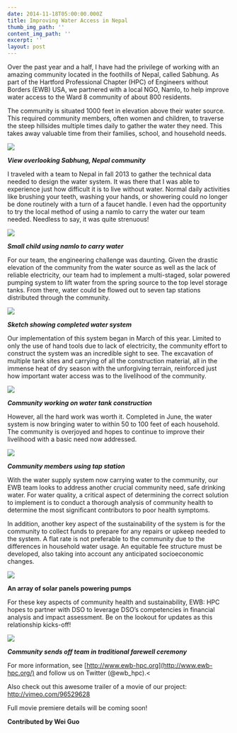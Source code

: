 ```yaml
---
date: 2014-11-18T05:00:00.000Z
title: Improving Water Access in Nepal
thumb_img_path: ''
content_img_path: ''
excerpt: ''
layout: post
---
```

Over the past year and a half, I have had the privilege of working with an amazing community located in the foothills of Nepal, called Sabhung. As part of the Hartford Professional Chapter (HPC) of Engineers without Borders (EWB) USA, we partnered with a local NGO, Namlo, to help improve water access to the Ward 8 community of about 800 residents. 

The community is situated 1000 feet in elevation above their water source. This required community members, often women and children, to traverse the steep hillsides multiple times daily to gather the water they need. This takes away valuable time from their families, school, and household needs.

![](/images/415055_orig.png)

***View overlooking Sabhung, Nepal community***


I traveled with a team to Nepal in fall 2013 to gather the technical data needed to design the water system. It was there that I was able to experience just how difficult it is to live without water. Normal daily activities like brushing your teeth, washing your hands, or showering could no longer be done routinely with a turn of a faucet handle. I even had the opportunity to try the local method of using a namlo to carry the water our team needed. Needless to say, it was quite strenuous! 

![](/images/9378444_orig.png)

***Small child using namlo to carry water***


For our team, the engineering challenge was daunting. Given the drastic elevation of the community from the water source as well as the lack of reliable electricity, our team had to implement a multi-staged, solar powered pumping system to lift water from the spring source to the top level storage tanks. From there, water could be flowed out to seven tap stations distributed through the community.

![](/images/4394380_orig.png)

***Sketch showing completed water system***


Our implementation of this system began in March of this year. Limited to only the use of hand tools due to lack of electricity, the community effort to construct the system was an incredible sight to see. The excavation of multiple tank sites and carrying of all the construction material, all in the immense heat of dry season with the unforgiving terrain, reinforced just how important water access was to the livelihood of the community. 

![](/images/8313267_orig.png)

***Community working on water tank construction***


However, all the hard work was worth it. Completed in June, the water system is now bringing water to within 50 to 100 feet of each household. The community is overjoyed and hopes to continue to improve their livelihood with a basic need now addressed. 

![](/images/4162549_orig.png)

***Community members using tap station***


With the water supply system now carrying water to the community, our EWB team looks to address another crucial community need, safe drinking water. For water quality, a critical aspect of determining the correct solution to implement is to conduct a thorough analysis of community health to determine the most significant contributors to poor health symptoms.  

In addition, another key aspect of the sustainability of the system is for the community to collect funds to prepare for any repairs or upkeep needed to the system. A flat rate is not preferable to the community due to the differences in household water usage. An equitable fee structure must be developed, also taking into account any anticipated socioeconomic changes. 

![](/images/1933454_orig.png)

**An array of solar panels powering pumps**


For these key aspects of community health and sustainability, EWB: HPC hopes to partner with DSO to leverage DSO’s competencies in financial analysis and impact assessment. Be on the lookout for updates as this relationship kicks-off!

![](/images/1769871_orig.png)

***Community sends off team in traditional farewell ceremony***


For more information, see [http://www.ewb-hpc.org](http://www.ewb-hpc.org/) and follow us on Twitter (@ewb_hpc).<

Also check out this awesome trailer of a movie of our project: <http://vimeo.com/96529628>

Full movie premiere details will be coming soon! 

**Contributed by Wei Guo**